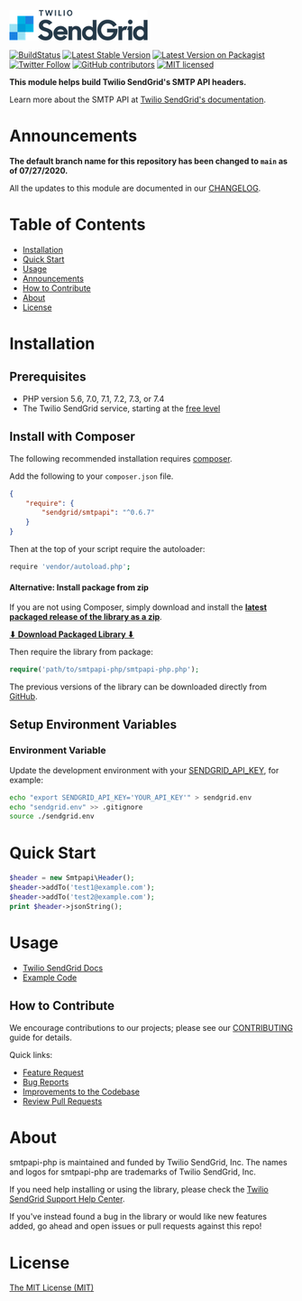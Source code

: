 ![Twilio SendGrid Logo](twilio_sendgrid_logo.png)

[![BuildStatus](https://api.travis-ci.com/sendgrid/smtpapi-php.png?branch=main)](https://travis-ci.com/sendgrid/smtpapi-php)
[![Latest Stable Version](https://poser.pugx.org/sendgrid/smtpapi/version.png)](https://packagist.org/packages/sendgrid/smtpapi)
[![Latest Version on Packagist](https://img.shields.io/packagist/v/sendgrid/smtpapi.svg?style=flat-square)](https://packagist.org/packages/sendgrid/smtpapi )
[![Twitter Follow](https://img.shields.io/twitter/follow/sendgrid.svg?style=social&label=Follow)](https://twitter.com/sendgrid)
[![GitHub contributors](https://img.shields.io/github/contributors/sendgrid/smtpapi-php.svg)](https://github.com/sendgrid/smtpapi-php/graphs/contributors)
[![MIT licensed](https://img.shields.io/badge/license-MIT-blue.svg)](LICENSE)

**This module helps build Twilio SendGrid's SMTP API headers.**

Learn more about the SMTP API at [Twilio SendGrid's documentation](https://sendgrid.com/docs/API_Reference/SMTP_API/index.html).

<a name="announcements"></a>
# Announcements
**The default branch name for this repository has been changed to `main` as of 07/27/2020.**

All the updates to this module are documented in our [CHANGELOG](CHANGELOG.md).

# Table of Contents

* [Installation](#installation)
* [Quick Start](#quick-start)
* [Usage](#usage)
* [Announcements](#announcements)
* [How to Contribute](#how-to-contribute)
* [About](#about)
* [License](#license)

<a name="installation"></a>
# Installation

## Prerequisites

- PHP version 5.6, 7.0, 7.1, 7.2, 7.3, or 7.4
- The Twilio SendGrid service, starting at the [free level](https://sendgrid.com/free?source=smtpapi-php)

## Install with Composer

The following recommended installation requires [composer](http://getcomposer.org).

Add the following to your `composer.json` file.

```json
{
    "require": {
        "sendgrid/smtpapi": "^0.6.7"
    }
}
```

Then at the top of your script require the autoloader:

```bash
require 'vendor/autoload.php';
```

#### Alternative: Install package from zip

If you are not using Composer, simply download and install the **[latest packaged release of the library as a zip](https://github.com/sendgrid/smtpapi-php/releases/download/0.6.7/smtpapi-php.zip)**.

[**⬇︎ Download Packaged Library ⬇︎**](https://github.com/sendgrid/smtpapi-php/releases/download/0.6.7/smtpapi-php.zip)

Then require the library from package:

```php
require('path/to/smtpapi-php/smtpapi-php.php');
```

The previous versions of the library can be downloaded directly from [GitHub](https://github.com/sendgrid/smtpapi-php/releases).

## Setup Environment Variables

### Environment Variable

Update the development environment with your [SENDGRID_API_KEY](https://app.sendgrid.com/settings/api_keys), for example:

```bash
echo "export SENDGRID_API_KEY='YOUR_API_KEY'" > sendgrid.env
echo "sendgrid.env" >> .gitignore
source ./sendgrid.env
```

<a name="quick-start"></a>
# Quick Start

```php
$header = new Smtpapi\Header();
$header->addTo('test1@example.com');
$header->addTo('test2@example.com');
print $header->jsonString();
```

<a name="usage"></a>
# Usage

- [Twilio SendGrid Docs](https://sendgrid.com/docs/API_Reference/SMTP_API/index.html)
- [Example Code](examples)

<a name="how-to-contribute"></a>
## How to Contribute

We encourage contributions to our projects; please see our [CONTRIBUTING](CONTRIBUTING.md) guide for details.

Quick links:

- [Feature Request](CONTRIBUTING.md#feature_request)
- [Bug Reports](CONTRIBUTING.md#submit_a_bug_report)
- [Improvements to the Codebase](CONTRIBUTING.md#improvements_to_the_codebase)
- [Review Pull Requests](CONTRIBUTING.md#code-reviews)

<a name="about"></a>
# About

smtpapi-php is maintained and funded by Twilio SendGrid, Inc. The names and logos for smtpapi-php are trademarks of Twilio SendGrid, Inc.

If you need help installing or using the library, please check the [Twilio SendGrid Support Help Center](https://support.sendgrid.com).

If you've instead found a bug in the library or would like new features added, go ahead and open issues or pull requests against this repo!

<a name="license"></a>
# License
[The MIT License (MIT)](LICENSE)
